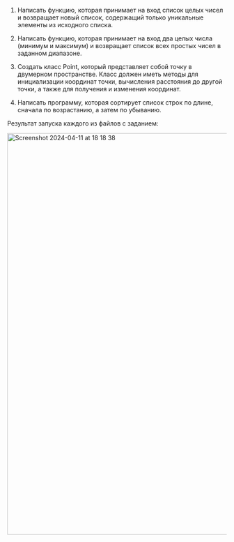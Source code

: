 1. Написать функцию, которая принимает на вход список целых чисел и возвращает новый список, 
содержащий только уникальные элементы из исходного списка.

2. Написать функцию, которая принимает на вход два целых числа (минимум и максимум) и 
возвращает список всех простых чисел в заданном диапазоне.

3. Создать класс Point, который представляет собой точку в двумерном пространстве. 
Класс должен иметь методы для инициализации координат точки, вычисления расстояния до другой 
точки, а также для получения и изменения координат.

4. Написать программу, которая сортирует список строк по длине, сначала по возрастанию, 
а затем по убыванию.

Результат запуска каждого из файлов с заданием:

<img width="921" alt="Screenshot 2024-04-11 at 18 18 38" src="https://github.com/tanja-ovc/teccod-test-task/assets/85249138/8b96c06d-c351-4d30-abce-a8560b4d1281">
